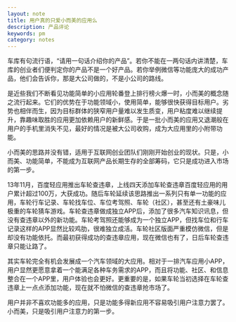 ```yaml
---
layout: note
title: 用户真的只爱小而美的应用么
description: 产品评论
keywords: pm
category: notes
---
```

车库有句流行语，“请用一句话介绍你的产品”。若你不能在一两句话内讲清楚，车库的创业者们便判定你的产品不是一个好产品。若你举例微信等功能庞大的成功产品，他们会告诉你，那是大公司做的，不是小公司的路线。   

是近些我们不断看见功能简单的小应用轮番登上排行榜火爆一时，小而美的概念随之流行起来。它们的优势在于功能领域小，使用简单，能够很快获得目标用户。劣势也相伴而生，因为目标群体的狭窄用户量难以发生质变，用户粘度难以继续提升，靠趣味取胜的应用更加依赖用户的新鲜感。于是一批小而美的应用又退潮般在用户的手机里消失不见，最好的情况是被大公司收购，成为大应用里的小附带功能。   

小而美的思路并没有错，适用于互联网创业团队们刚刚开始创业的现状。只是，小而美、功能简单，不能成为互联网产品长期生存的全部筹码，它只是成功进入市场的第一步。   

13年11月，百度轻应用推出车轮查违章，上线四天添加车轮查违章百度轻应用的用户累计超过100万，大获成功。随后车轮延续该思路推出一系列只有单一功能的应用，车轮行车记录、车轮找车位、车位考驾照、车轮（社区），甚至还有土豪味儿极重的车轮猜车游戏。车轮查违章做成独立APP后，添加了很多汽车知识讯息，但没有查违章以外的新功能。车轮考驾照还能够成为一个独立APP，但找车位和行车记录这样的APP显然比较鸡肋，很难独立成活。车轮社区版面严重模仿微信，但是却没有功能依托。而最初获得成功的查违章应用，现在微信也有了，日后车轮查违章只能让路了。   

其实车轮完全有机会发展成一个汽车领域的大应用。相对于一排汽车应用小APP，用户显然更愿意拿着一个能满足各种车务需求的APP，而且将功能、社区、和信息整合在一个APP里，用户体验也会更好。更重要的是，如果车轮当初选择在车轮查违章上一点点添加功能，现在就不怕微信的查违章抢市场了。

用户并非不喜欢功能多的应用，只是功能多得新应用不容易吸引用户注意力罢了。小而美，只是吸引用户注意力的第一步。
